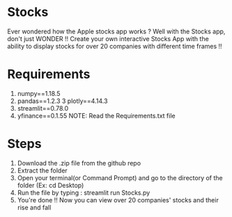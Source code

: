# Stocks

Ever wondered how the Apple stocks app works ?
Well with the Stocks app, don't just WONDER !!
Create your own interactive Stocks App with the ability to display stocks for over 20 companies with different time frames !!

# Requirements

1) numpy==1.18.5
2) pandas==1.2.3
3 plotly==4.14.3
4) streamlit==0.78.0
5) yfinance==0.1.55
NOTE: Read the Requirements.txt file

# Steps

1) Download the .zip file from the github repo
2) Extract the folder 
3) Open your terminal(or Command Prompt) and go to the directory of the folder (Ex: cd Desktop)
4) Run the file by typing : streamlit run Stocks.py 
5) You're done !! Now you can view over 20 companies' stocks and their rise and fall

